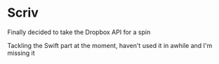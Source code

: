# Scriv
Finally decided to take the Dropbox API for a spin

Tackling the Swift part at the moment, haven't used it in awhile and I'm missing it

